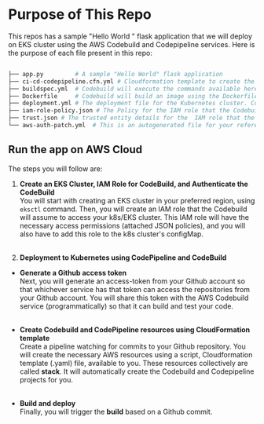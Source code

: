 # Purpose of This Repo

This repos has a sample "Hello World " flask application that we will deploy on EKS cluster using the AWS Codebuild and Codepipeline services. 
Here is the purpose of each file present in this repo:
```bash

├── app.py         # A sample "Hello World" flask application
├── ci-cd-codepipeline.cfn.yml # Cloudformation template to create the Codebuild, and Codepipeline, and related resources. 
├── buildspec.yml  # Codebuild will execute the commands available here. 
├── Dockerfile     # Codebuild will build an image using the Dockerfile, and push it to the Dockerhub/or AWS ECR. 
├── deployment.yml # The deployment file for the Kubernetes cluster. Codebuild will apply this deployment using the one of the kubectl commands.   
├── iam-role-policy.json # The Policy for the IAM role that the Codebuild will assume
├── trust.json # The trusted entity details for the  IAM role that the COdebuild will assume
└── aws-auth-patch.yml  # This is an autogenerated file for your reference. 
```



## Run the app on AWS Cloud
The steps you will follow are:
1. **Create an EKS Cluster, IAM Role for CodeBuild, and Authenticate the CodeBuild**<br>
You will start with creating an EKS cluster in your preferred region, using `eksctl` command. Then, you will create an IAM role that the Codebuild will assume to access your k8s/EKS cluster. This IAM role will have the necessary access permissions (attached JSON policies), and you will also have to add this role to the k8s cluster's configMap. <br><br>


2. **Deployment to Kubernetes using CodePipeline and CodeBuild**
 - **Generate a Github access token**<br>Next, you will generate an access-token from your Github account so that whichever service has that token can access the repositories from your Github account. You will share this token with the AWS Codebuild service (programmatically) so that it can build and test your code. <br><br>
 
 - **Create Codebuild and CodePipeline resources using CloudFormation template**<br>Create a pipeline watching for commits to your Github repository. You will create the necessary AWS resources using a script, Cloudformation template (.yaml) file, available to you. These resources collectively are called **stack**. It will automatically create the Codebuild and Codepipeline projects for you. <br><br>
 
 
 - **Build and deploy**<br>Finally, you will trigger the **build** based on a Github commit. 
